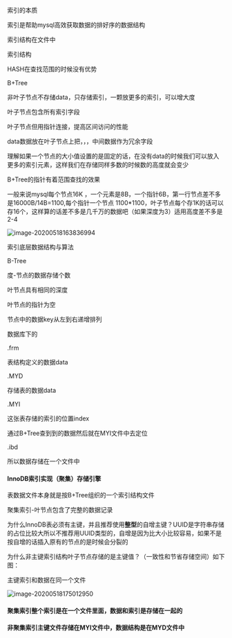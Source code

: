 索引的本质

索引是帮助mysql高效获取数据的排好序的数据结构

索引结构在文件中

索引结构

HASH在查找范围的时候没有优势

B+Tree

非叶子节点不存储data，只存储索引，一颗放更多的索引，可以增大度 

叶子节点包含所有索引字段

叶子节点但用指针连接，提高区间访问的性能

data数据放在叶子节点上把，，，中间数据作为冗余字段

理解如果一个节点的大小值设置的是固定的话，在没有data的时候我们可以放入更多的索引元素，这样我们在存储同样多数的时候数的高度就会变少

B+Tree的指针有着范围查找的效果

一般来说mysql每个节点16K ，一个元素是8B，一个指针6B，第一行节点差不多是16000B/14B=1100,每个指针一个节点 1100*1100，叶子节点每个存1K的话可以存16个，这样算的话差不多是几千万的数据吧（如果深度为3）适用高度差不多是2-4

![image-20200518163836994](C:\Users\drew\AppData\Roaming\Typora\typora-user-images\image-20200518163836994.png)

索引底层数据结构与算法

B-Tree

度-节点的数据存储个数

叶节点具有相同的深度

叶节点的指针为空

节点中的数据key从左到右递增排列

数据库下的

.frm

表结构定义的数据data

.MYD

存储表的数据data

.MYI

这张表存储的索引的位置index

通过B+Tree查到到的数据然后就在MYI文件中去定位

.ibd

所以数据存储在一个文件中

#### InnoDB索引实现（聚集）存储引擎

 表数据文件本身就是按B+Tree组织的一个索引结构文件

聚集索引-叶节点包含了完整的数据记录

为什么InnoDB表必须有主键，并且推荐使用**整型**的自增主键？UUID是字符串存储的占位比较大所以不推荐用UUID类型的，自增是因为比大小比较容易，如果不是按自增的话插入原有的节点的是时候会分裂的

为什么非主键索引结构叶子节点存储的是主键值？（一致性和节省存储空间）如下图：

主键索引和数据在同一个文件

![image-20200518175012950](C:\Users\drew\AppData\Roaming\Typora\typora-user-images\image-20200518175012950.png)

#### 聚集索引整个索引是在一个文件里面，数据和索引是存储在一起的

#### 非聚集索引主键文件存储在MYI文件中，数据结构是在MYD文件中

